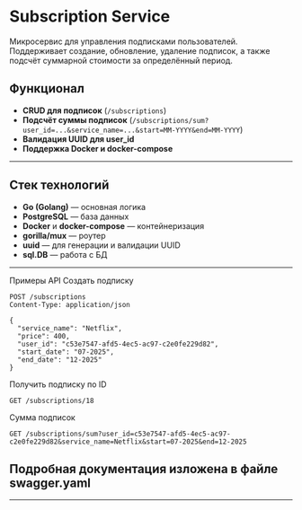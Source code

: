 # Subscription Service

Микросервис для управления подписками пользователей.  
Поддерживает создание, обновление, удаление подписок, а также подсчёт суммарной стоимости за определённый период.

## **Функционал**
- **CRUD для подписок** (`/subscriptions`)
- **Подсчёт суммы подписок** (`/subscriptions/sum?user_id=...&service_name=...&start=MM-YYYY&end=MM-YYYY`)
- **Валидация UUID для user_id**
- **Поддержка Docker и docker-compose**

---

## **Стек технологий**
- **Go (Golang)** — основная логика
- **PostgreSQL** — база данных
- **Docker** и **docker-compose** — контейнеризация
- **gorilla/mux** — роутер
- **uuid** — для генерации и валидации UUID
- **sql.DB** — работа с БД

---

Примеры API
Создать подписку
```
POST /subscriptions
Content-Type: application/json

{
  "service_name": "Netflix",
  "price": 400,
  "user_id": "c53e7547-afd5-4ec5-ac97-c2e0fe229d82",
  "start_date": "07-2025",
  "end_date": "12-2025"
}
```
Получить подписку по ID
```
GET /subscriptions/18
```
Сумма подписок
```
GET /subscriptions/sum?user_id=c53e7547-afd5-4ec5-ac97-c2e0fe229d82&service_name=Netflix&start=07-2025&end=12-2025
```
## **Подробная документация изложена в файле swagger.yaml**
_________________________________________________________________________________________________________________________________________________
